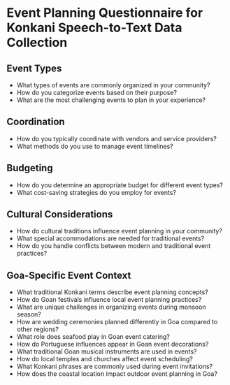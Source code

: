 # Event Planning Questionnaire for Konkani Speech-to-Text Data Collection

## Event Types

- What types of events are commonly organized in your community?
- How do you categorize events based on their purpose?
- What are the most challenging events to plan in your experience?

## Coordination

- How do you typically coordinate with vendors and service providers?
- What methods do you use to manage event timelines?

## Budgeting

- How do you determine an appropriate budget for different event types?
- What cost-saving strategies do you employ for events?

## Cultural Considerations

- How do cultural traditions influence event planning in your community?
- What special accommodations are needed for traditional events?
- How do you handle conflicts between modern and traditional event practices?

## Goa-Specific Event Context

- What traditional Konkani terms describe event planning concepts?
- How do Goan festivals influence local event planning practices?
- What are unique challenges in organizing events during monsoon season?
- How are wedding ceremonies planned differently in Goa compared to other regions?
- What role does seafood play in Goan event catering?
- How do Portuguese influences appear in Goan event decorations?
- What traditional Goan musical instruments are used in events?
- How do local temples and churches affect event scheduling?
- What Konkani phrases are commonly used during event invitations?
- How does the coastal location impact outdoor event planning in Goa?
